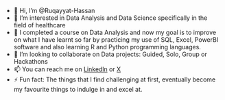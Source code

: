 - 👋 Hi, I’m @Ruqayyat-Hassan
- 👀 I’m interested in Data Analysis and Data Science specifically in the field of healthcare
- 🌱 I completed a course on Data Analysis and now my goal is to improve on what I have learnt so far by practicing my use of SQL, Excel, PowerBI software and also learning R and Python programming languages.
- 💞️ I’m looking to collaborate on Data projects: Guided, Solo, Group or Hackathons
- 📫 You can reach me on [Linkedln](https://www.linkedin.com/in/ruqayyat-hassan-182609303) or [X](https://x.com/mademoiselle_RH)
- ⚡ Fun fact: The things that I find challenging at first, eventually become my favourite things to indulge in and excel at.

<!---
Ruqayyat-Hassan/Ruqayyat-Hassan is a ✨ special ✨ repository because its `README.md` (this file) appears on your GitHub profile.
You can click the Preview link to take a look at your changes.
--->
